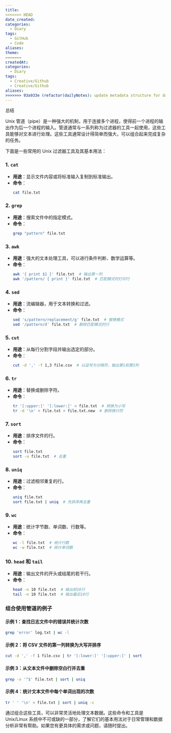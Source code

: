 ```yaml
---
title: 
<<<<<<< HEAD
date_created: 
categories:
  - Diary
tags:
  - GitHub
  - Code
aliases: 
theme:
=======
createdAt: 
categories:
  - Diary
tags:
  - Creative/Github
  - Creative/Github
aliases:
>>>>>>> 93a933e (refactor(dailyNotes): update metadata structure for daily notes)
---
```


总结

<!--more-->

Unix 管道（pipe）是一种强大的机制，用于连接多个进程，使得前一个进程的输出作为后一个进程的输入。管道通常与一系列称为过滤器的工具一起使用，这些工具能够对文本进行处理。这些工具通常设计得简单而强大，可以组合起来完成复杂的任务。

下面是一些常用的 Unix 过滤器工具及其基本用法：

### 1. `cat`
- **用途**：显示文件内容或将标准输入复制到标准输出。
- **命令**：
  ```sh
  cat file.txt
  ```

### 2. `grep`
- **用途**：搜索文件中的指定模式。
- **命令**：
  ```sh
  grep "pattern" file.txt
  ```

### 3. `awk`
- **用途**：强大的文本处理工具，可以进行条件判断、数学运算等。
- **命令**：
  ```sh
  awk '{ print $1 }' file.txt  # 输出第一列
  awk '/pattern/ { print }' file.txt  # 匹配模式时打印行
  ```

### 4. `sed`
- **用途**：流编辑器，用于文本转换和过滤。
- **命令**：
  ```sh
  sed 's/pattern/replacement/g' file.txt  # 替换模式
  sed '/pattern/d' file.txt  # 删除匹配模式的行
  ```

### 5. `cut`
- **用途**：从每行分割字段并输出选定的部分。
- **命令**：
  ```sh
  cut -d ',' -f 1,3 file.csv  # 以逗号为分隔符，输出第1和第3列
  ```

### 6. `tr`
- **用途**：替换或删除字符。
- **命令**：
  ```sh
  tr '[:upper:]' '[:lower:]' < file.txt  # 转换为小写
  tr -d '\n' < file.txt > file.txt.new  # 删除换行符
  ```

### 7. `sort`
- **用途**：排序文件的行。
- **命令**：
  ```sh
  sort file.txt
  sort -u file.txt  # 去重
  ```

### 8. `uniq`
- **用途**：过滤相邻重复的行。
- **命令**：
  ```sh
  uniq file.txt
  sort file.txt | uniq  # 先排序再去重
  ```

### 9. `wc`
- **用途**：统计字节数、单词数、行数等。
- **命令**：
  ```sh
  wc -l file.txt  # 统计行数
  wc -w file.txt  # 统计单词数
  ```

### 10. `head` 和 `tail`
- **用途**：输出文件的开头或结尾的若干行。
- **命令**：
  ```sh
  head -n 10 file.txt  # 输出前10行
  tail -n 10 file.txt  # 输出最后10行
  ```

### 组合使用管道的例子

#### 示例 1：查找日志文件中的错误并统计次数
```sh
grep 'error' log.txt | wc -l
```

#### 示例 2：将 CSV 文件的第一列转换为大写并排序
```sh
cut -d ',' -f 1 file.csv | tr '[:lower:]' '[:upper:]' | sort
```

#### 示例 3：从文本文件中删除空白行并去重
```sh
grep -v '^$' file.txt | sort | uniq
```

#### 示例 4：统计文本文件中每个单词出现的次数
```sh
tr ' ' '\n' < file.txt | sort | uniq -c
```

通过组合这些工具，可以非常灵活地处理文本数据。这些命令和工具是 Unix/Linux 系统中不可或缺的一部分，了解它们的基本用法对于日常管理和数据分析非常有帮助。如果您有更具体的需求或问题，请随时提出。